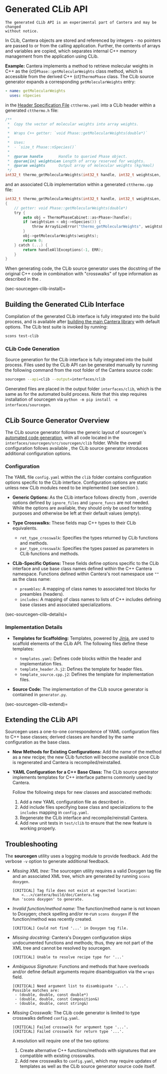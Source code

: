 # Generated CLib API

```{caution}
The generated CLib API is an experimental part of Cantera and may be changed
without notice.
```

In CLib, Cantera objects are stored and referenced by integers - no pointers are passed
to or from the calling application. Further, the contents of arrays and variables are
copied, which separates internal C++ memory management from the application using CLib.

**Example:** Cantera implements a method to retrieve molecular weights in C++ as the
{ct}`Phase::getMolecularWeights` class method, which is accessible from the derived C++
{ct}`ThermoPhase` class. The CLib source generator expands a corresponding
`getMolecularWeights` entry:

```yaml
- name: getMolecularWeights
  uses: nSpecies
```

in the [Header Specification File](sec-sourcegen-specifications) `ctthermo.yaml`
into a CLib header within a generated `ctthermo.h` file:

```c
/**
 *  Copy the vector of molecular weights into array weights.
 *
 *  Wraps C++ getter: `void Phase::getMolecularWeights(double*)`
 *
 *  Uses:
 *  - `size_t Phase::nSpecies()`
 *
 *  @param handle       Handle to queried Phase object.
 *  @param[in] weightsLen Length of array reserved for weights.
 *  @param weights      Output array of molecular weights (kg/kmol)
 */
int32_t thermo_getMolecularWeights(int32_t handle, int32_t weightsLen, double* weights);
```

and an associated CLib implementation within a generated `ctthermo.cpp` file:

```c
int32_t thermo_getMolecularWeights(int32_t handle, int32_t weightsLen, double* weights)
{
    // getter: void Phase::getMolecularWeights(double*)
    try {
        auto obj = ThermoPhaseCabinet::as<Phase>(handle);
        if (weightsLen < obj->nSpecies()) {
            throw ArraySizeError("thermo_getMolecularWeights", weightsLen, obj->nSpecies());
        }
        obj->getMolecularWeights(weights);
        return 0;
    } catch (...) {
        return handleAllExceptions(-1, ERR);
    }
}
```

When generating code, the CLib source generator uses the docstring of the original C++
code in combination with "crosswalks" of type information as described in
the [](sec-sourcegen-clib-details).

(sec-sourcegen-clib-install)=
## Building the Generated CLib Interface

Compilation of the generated CLib interface is fully integrated into the build
process, and is available after [building the main Cantera library](sec-compiling) with
default options. The CLib test suite is invoked by running:

```bash
scons test-clib
```

### CLib Code Generation

Source generation for the CLib interface is fully integrated into the build process.
Files used by the CLib API can be generated manually by running the following command
from the root folder of the Cantera source code:

```bash
sourcegen --api=clib --output=interfaces/clib
```

Generated files are placed in the output folder `interfaces/clib`, which is the
same as for the automated build process. Note that this step requires installation of
sourcegen via `python -m pip install -e interfaces/sourcegen`.

## CLib Source Generator Overview

The CLib source generator follows the generic layout of sourcegen's
[automated code generation](sec-sourcegen-details), with all code located in
the `interfaces/sourcegen/src/sourcegen/clib` folder. While the overall configuration
follows available [](sourcegen-config), the CLib source generator introduces additional
configuration options.

### Configuration

The YAML file `config.yaml` within the `clib` folder contains configuration options
specific to the CLib interface. Configuration options are static unless new CLib
modules need to be implemented (see section [](sec-sourcegen-clib-extend)).

- **Generic Options:** As the CLib interface follows directly from
  [](sec-sourcegen-specifications), override options defined by `ignore_files` and
  `ignore_funcs` are not needed. While the options are available, they should only be
  used for testing purposes and otherwise be left at their default values (empty).

- **Type Crosswalks:** These fields map C++ types to their CLib equivalents.

    - `ret_type_crosswalk`: Specifies the types returned by CLib functions and methods.
    - `par_type_crosswalk`: Specifies the types passed as parameters in CLib functions
      and methods.

- **CLib-Specific Options:** These fields define options specific to the CLib interface
  and use base class names defined within the C++ Cantera namespace. Functions defined
  within Cantera's root namespace use `""` as the class name:

    - `preambles`: A mapping of class names to associated text blocks for preambles
      (headers).
    - `includes`: A mapping of class names to lists of C++ includes defining base
      classes and associated specializations.

(sec-sourcegen-clib-details)=
### Implementation Details

- **Templates for Scaffolding:** Templates, powered by
  [Jinja](https://jinja.palletsprojects.com), are used to scaffold elements of the CLib
  API. The following files define these templates:

    - `templates.yaml`: Defines code blocks within the header and implementation files.
    - `template_header.h.j2`: Defines the template for header files.
    - `template_source.cpp.j2`: Defines the template for implementation files.

- **Source Code:** The implementation of the CLib source generator is contained in
  `generator.py`.

(sec-sourcegen-clib-extend)=
## Extending the CLib API

Sourcegen uses a one-to-one correspondence of YAML configuration files to C++ base
classes; derived classes are handled by the same configuration as the base class.

- **New Methods for Existing Configurations:** Add the name of the method as a new
  recipe; the new CLib function will become available once CLib is regenerated and
  Cantera is recompiled/reinstalled.

- **YAML Configuration for a C++ Base Class:** The CLib source generator implements
  templates for C++ interface patterns commonly used by Cantera.

  Follow the following steps for new classes and associated methods:

  1. Add a new YAML configuration file as described in [](sourcegen-config).
  1. Add include files specifying base class and specializations to the `includes`
     mapping in `config.yaml`.
  1. Regenerate the CLib interface and recompile/reinstall Cantera.
  1. Add new unit tests in `test/clib` to ensure that the new feature is
     working properly.

## Troubleshooting

The **sourcegen** utility uses a logging module to provide feedback. Add the verbose
`-v` option to generate additional feedback.

- *Missing XML tree:* The sourcegen utility requires a valid Doxygen tag file and an
  associated XML tree, which are generated by running `scons doxygen`.

  ```shell
  [CRITICAL] Tag file does not exist at expected location:
      <...>/cantera/build/doc/Cantera.tag
  Run 'scons doxygen' to generate.
  ```

- *Invalid function/method name:* The function/method name is not known to Doxygen;
  check spelling and/or re-run `scons doxygen` if the function/method was recently
  created.

  ```shell
  [CRITICAL] Could not find '...' in Doxygen tag file.
  ```

- *Missing docstring:* Cantera's Doxygen configuration skips undocumented functions and
  methods; thus, they are not part of the XML tree and cannot be resolved by sourcegen.

  ```shell
  [CRITICAL] Unable to resolve recipe type for '...'
  ```

- *Ambiguous Signature:* Functions and methods that have overloads and/or define default
  arguments require disambiguation via the `wraps` field.

  ```shell
  [CRITICAL] Need argument list to disambiguate '...'.
  Possible matches are:
   - (double, double, const double*)
   - (double, double, const Composition&)
   - (double, double, const string&)
  ```

- *Missing Crosswalk:* The CLib code generator is limited to type crosswalks
  defined `config.yaml`.

  ```shell
  [CRITICAL] Failed crosswalk for argument type '...'.
  [CRITICAL] Failed crosswalk for return type '...'.
  ```

  A resolution will require one of the two options:

  1. Create alternative C++ functions/methods with signatures that are compatible with
     existing crosswalks.
  1. Add new crosswalks to `config.yaml`, which may require updates of templates as
     well as the CLib source generator source code itself.
